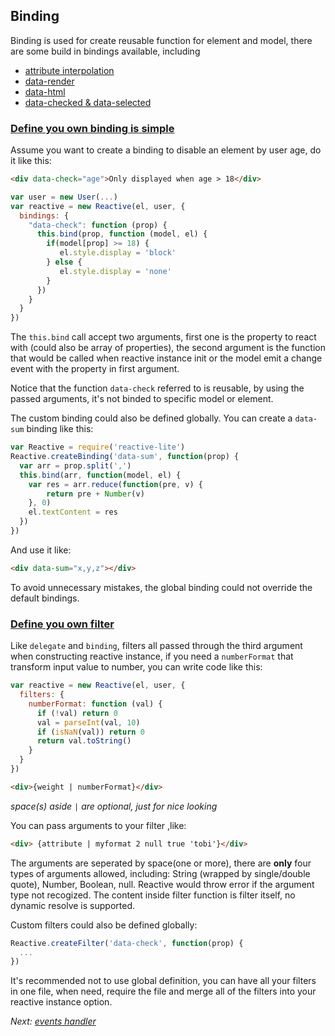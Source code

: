 ## Binding

  Binding is used for create reusable function for element and model, there are some build in bindings available, including

  * [attribute interpolation](./interpolation.html#attr-interpolation)
  * [data-render](./interpolation.html#data-render)
  * [data-html](./interpolation.html#data-html)
  * [data-checked & data-selected](./checked.html)

### [Define you own binding is simple](#own-binding)

Assume you want to create a binding to disable an element by user age, do it like this:

``` html
<div data-check="age">Only displayed when age > 18</div>
```

``` js
var user = new User(...)
var reactive = new Reactive(el, user, {
  bindings: {
    "data-check": function (prop) {
      this.bind(prop, function (model, el) {
        if(model[prop] >= 18) {
           el.style.display = 'block'
        } else {
           el.style.display = 'none'
        }
      })
    }
  }
})
```

The `this.bind` call accept two arguments, first one is the property to react with (could also be array of properties),
the second argument is the function that would be called when reactive instance init or the model emit a change event with the property in first argument.

Notice that the function `data-check` referred to is reusable, by using the passed arguments, it's not binded to specific model or element.

The custom binding could also be defined globally.  You can create a `data-sum` binding like this:

``` js
var Reactive = require('reactive-lite')
Reactive.createBinding('data-sum', function(prop) {
  var arr = prop.split(',')
  this.bind(arr, function(model, el) {
    var res = arr.reduce(function(pre, v) {
        return pre + Number(v)
    }, 0)
    el.textContent = res
  })
})
```

And use it like:
``` html
<div data-sum="x,y,z"></div>
```


To avoid unnecessary mistakes, the global binding could not override the default bindings.

### [Define you own filter](#own-filter)

Like `delegate` and `binding`, filters all passed through the third argument when constructing reactive instance,
if you need a `numberFormat` that transform input value to number, you can write code like this:

``` js
var reactive = new Reactive(el, user, {
  filters: {
    numberFormat: function (val) {
      if (!val) return 0
      val = parseInt(val, 10)
      if (isNaN(val)) return 0
      return val.toString()
    }
  }
})
```
``` html
<div>{weight | numberFormat}</div>
```
_space(s) aside `|` are optional, just for nice looking_

You can pass arguments to your filter ,like:

``` html
<div> {attribute | myformat 2 null true 'tobi'}</div>
```

The arguments are seperated by space(one or more), there are **only** four types of arguments allowed, including:
String (wrapped by single/double quote), Number, Boolean, null.  Reactive would throw error if the argument type not
recogized.  The content inside filter function is filter itself, no dynamic resolve is supported.

Custom filters could also be defined globally:

``` js
Reactive.createFilter('data-check', function(prop) {
  ...
})
```

It's recommended not to use global definition, you can have all your filters in one file, when need, require the file and
merge all of the filters into your reactive instance option.


  *Next: [events handler](./events.html)*
